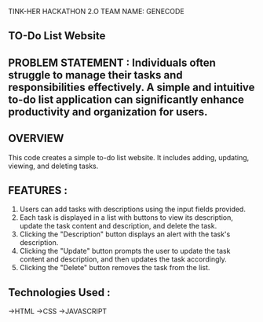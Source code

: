 TINK-HER HACKATHON 2.O
TEAM NAME: GENECODE

## TO-Do List Website

## PROBLEM STATEMENT :  Individuals often struggle to manage their tasks and responsibilities effectively. A simple and intuitive to-do list application can significantly enhance productivity and organization for users.

## OVERVIEW
This code creates a simple to-do list website. It includes adding, updating, viewing, and deleting tasks.

## FEATURES :
1. Users can add tasks with descriptions using the input fields provided.
2. Each task is displayed in a list with buttons to view its description, update the task content and description, and delete the task.
3. Clicking the "Description" button displays an alert with the task's description.
4. Clicking the "Update" button prompts the user to update the task content and description, and then updates the task accordingly.
5. Clicking the "Delete" button removes the task from the list.
   
## Technologies Used :
  ->HTML
  ->CSS
  ->JAVASCRIPT
   
